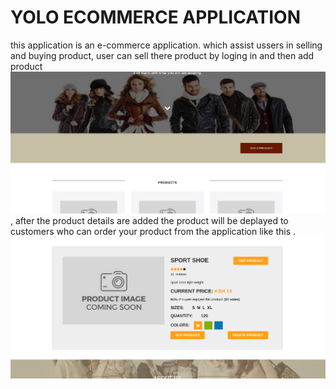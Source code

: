 # YOLO ECOMMERCE APPLICATION
this application is an e-commerce application. which assist ussers in selling and buying product, 
user can sell there product by loging in and then add product 
 ![the add product image](addProduct.png)
, after the product details are 
added the product will be deplayed to customers who can order your product from the application like this .
![viewing product](product.png)

